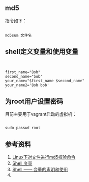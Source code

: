 ## md5

指令如下：

~~~

md5sum 文件名

~~~

## shell定义变量和使用变量

~~~


first_name="Bob"
second_name="bob"
your_name="$first_name $second_name"
your_name2='Bob bob'

~~~

## 为root用户设置密码

目前主要用于vagrant启动的虚拟机：

~~~

sudo passwd root

~~~

## 参考资料

1. [Linux下对文件进行md5校验命令](https://blog.csdn.net/tianmaxx/article/details/7569219)
2. [Shell 变量](https://www.runoob.com/linux/linux-shell-variable.html)
3. [Shell —— 变量的声明和使用](https://blog.csdn.net/starter_____/article/details/89611290)
4. 
